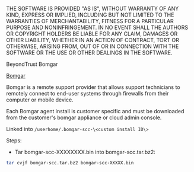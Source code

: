 THE SOFTWARE IS PROVIDED "AS IS", WITHOUT WARRANTY OF ANY KIND, EXPRESS OR IMPLIED, INCLUDING BUT NOT LIMITED TO THE WARRANTIES OF MERCHANTABILITY, FITNESS FOR A PARTICULAR PURPOSE AND NONINFRINGEMENT. IN NO EVENT SHALL THE AUTHORS OR COPYRIGHT HOLDERS BE LIABLE FOR ANY CLAIM, DAMAGES OR OTHER LIABILITY, WHETHER IN AN ACTION OF CONTRACT, TORT OR OTHERWISE, ARISING FROM, OUT OF OR IN CONNECTION WITH THE SOFTWARE OR THE USE OR OTHER DEALINGS IN THE SOFTWARE.

BeyondTrust Bomgar

[Bomgar](https://www.beyondtrust.com) 

Bomgar is a remote support provider that allows support technicians
to remotely connect to end-user systems through firewalls from their
computer or mobile device.

Each Bomgar agent install is customer specific and must be downloaded
from the customer's bomgar appliance or cloud admin console.

Linked into `/userhome/.bomgar-scc-\<custom install ID\> `

Steps:

- Tar bomgar-scc-XXXXXXXX.bin into bomgar-scc.tar.bz2:

```bash linenums="1"
tar cvjf bomgar-scc.tar.bz2 bomgar-scc-XXXXX.bin
```
